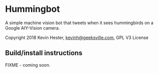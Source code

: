 # Hummingbot

A simple machine vision bot that tweets when it sees hummingbirds on a
Google AIY-Vision camera.

Copyright 2018 Kevin Hester, kevinh@geeksville.com, GPL V3 License

## Build/install instructions

FIXME - coming soon.
